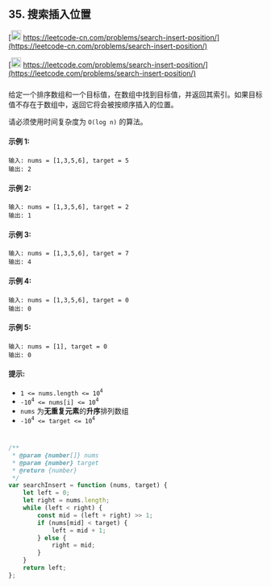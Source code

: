 ## 35. 搜索插入位置

[<img src="https://static.leetcode-cn.com/cn-mono-assets/production/assets/logo-dark-cn.c42314a8.svg" height="20" /> https://leetcode-cn.com/problems/search-insert-position/](https://leetcode-cn.com/problems/search-insert-position/)

[<img src="https://assets.leetcode.com/static_assets/public/webpack_bundles/images/logo-dark.e99485d9b.svg" height="20"/> https://leetcode.com/problems/search-insert-position/](https://leetcode.com/problems/search-insert-position/)

###

给定一个排序数组和一个目标值，在数组中找到目标值，并返回其索引。如果目标值不存在于数组中，返回它将会被按顺序插入的位置。

请必须使用时间复杂度为 `O(log n)` 的算法。

#### 示例 1:

```
输入: nums = [1,3,5,6], target = 5
输出: 2
```

#### 示例 2:

```
输入: nums = [1,3,5,6], target = 2
输出: 1
```

#### 示例 3:

```
输入: nums = [1,3,5,6], target = 7
输出: 4
```

#### 示例 4:

```
输入: nums = [1,3,5,6], target = 0
输出: 0
```

#### 示例 5:

```
输入: nums = [1], target = 0
输出: 0
```

#### 提示:

-   `1 <= nums.length <= 10`<sup>`4`</sup>
-   `-10`<sup>`4`</sup>` <= nums[i] <= 10`<sup>`4`</sup>
-   `nums` 为**无重复元素**的**升序**排列数组
-   `-10`<sup>`4`</sup>` <= target <= 10`<sup>`4`</sup>

#

```js
/**
 * @param {number[]} nums
 * @param {number} target
 * @return {number}
 */
var searchInsert = function (nums, target) {
    let left = 0;
    let right = nums.length;
    while (left < right) {
        const mid = (left + right) >> 1;
        if (nums[mid] < target) {
            left = mid + 1;
        } else {
            right = mid;
        }
    }
    return left;
};
```
